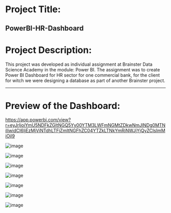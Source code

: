 # Project Title:
PowerBI-HR-Dashboard
---
#
# Project Description:
This project was developed as individual assignment at Brainster Data Science Academy in the module: Power BI. 
The assignment was to create Power BI Dashboard for HR sector for one commercial bank, for the client for witch we were designing a database as part of another Brainster project.


---
# Preview of the Dashboard:
https://app.powerbi.com/view?r=eyJrIjoiYmU5NDFkZGItNGQ5Yy00YTM3LWFmNGMtZDkwNmJlNDg0MTNiIiwidCI6IjEzMjViNTdhLTFjZmItNGFhZC04YTZkLTNkYmRiNWJjYjQyZCIsImMiOjl9

![image](https://github.com/VesnaPop-Dimitrijoska/PowerBI-HR-Dashboard/assets/144008804/a387938b-d345-4a1e-8cc1-4caefb2e2615)

![image](https://github.com/VesnaPop-Dimitrijoska/PowerBI-HR-Dashboard/assets/144008804/6ee21b18-a18e-48f7-9419-d03e0935a9e2)

![image](https://github.com/VesnaPop-Dimitrijoska/PowerBI-HR-Dashboard/assets/144008804/bf313fdf-b223-4db6-8534-26b4b269bc16)

![image](https://github.com/VesnaPop-Dimitrijoska/PowerBI-HR-Dashboard/assets/144008804/a10a775a-2acc-4e01-89b3-663db217e9bc)

![image](https://github.com/VesnaPop-Dimitrijoska/PowerBI-HR-Dashboard/assets/144008804/8a86adb3-7b27-424c-b7a4-2da4e3ad2cca)

![image](https://github.com/VesnaPop-Dimitrijoska/PowerBI-HR-Dashboard/assets/144008804/f262e228-29a4-4107-8ea3-91144c206b32)

![image](https://github.com/VesnaPop-Dimitrijoska/PowerBI-HR-Dashboard/assets/144008804/932664b1-257e-49a7-a0e9-cfcdb2767c7f)


#
